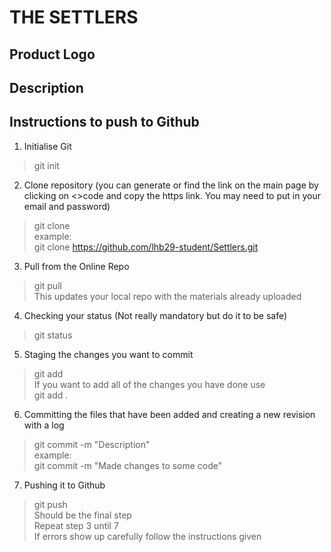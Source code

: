 THE SETTLERS
======

## Product Logo
## Description

## Instructions to push to Github

1. Initialise Git
> git init <br>

2. Clone repository (you can generate or find the link on the main page by clicking on <>code and copy the https link. You 
may need to put in your email and password)
> git clone <link><br>
example:<br>
> git clone https://github.com/lhb29-student/Settlers.git<br>

3. Pull from the Online Repo
> git pull<br>
This updates your local repo with the materials already uploaded<br>

4. Checking your status (Not really mandatory but do it to be safe)
> git status<br>

5. Staging the changes you want to commit
> git add <filename> <br>
If you want to add all of the changes you have done use <br>
> git add .<br>

6. Committing the files that have been added and creating a new revision with a log
> git commit -m "Description"<br>
example:<br>
> git commit -m "Made changes to some code"<br>

7. Pushing it to Github
> git push<br>
Should be the final step<br>
Repeat step 3 until 7<br>
If errors show up carefully follow the instructions given<br>
